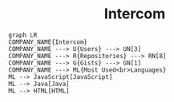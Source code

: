 <h1 align="center">Intercom</h1>

```mermaid
graph LR
COMPANY_NAME{Intercom}
COMPANY_NAME ---> U{Users} ---> UN[3]
COMPANY_NAME ---> R{Repositories} ---> RN[8]
COMPANY_NAME ---> G{Gists} ---> GN[1]
COMPANY_NAME ---> ML{Most Used<br>Languages}
ML --> JavaScript[JavaScript]
ML --> Java[Java]
ML --> HTML[HTML]
```
